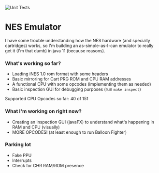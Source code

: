 ![Unit Tests](https://github.com/luizcavalcanti/nes-emulator/workflows/Unit%20Tests/badge.svg)

# NES Emulator

I have some trouble understanding how the NES hardware
(and specially cartridges) works, so I'm building an as-simple-as-I-can emulator to really get it (I'm that dumb)
in java 11 (because reasons).

### What's working so far?

- Loading iNES 1.0 rom format with some headers
- Basic mirroring for Cart PRG ROM and CPU RAM addresses
- A functional CPU with some opcodes (implementing them as needed)
- Basic inspection GUI for debugging purposes (run `make inspect`)

Supported CPU Opcodes so far: 40 of 151

### What I'm working on right now?

- Creating an inspection GUI (javaFX) to understand what's happening in RAM and CPU (visually)
- MORE OPCODES! (at least enough to run Balloon Fighter)

### Parking lot

- Fake PPU
- Interrupts
- Check for CHR RAM/ROM presence
